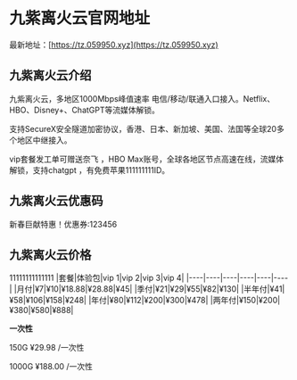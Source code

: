 # 九紫离火云官网地址

最新地址：[https://tz.059950.xyz](https://tz.059950.xyz)

## 九紫离火云介绍

九紫离火云，多地区1000Mbps峰值速率 电信/移动/联通入口接入。Netflix、HBO、Disney+、ChatGPT等流媒体解锁。

支持SecureX安全隧道加密协议，香港、日本、新加坡、美国、法国等全球20多个地区中继接入。

vip套餐发工单可赠送奈飞 ，HBO Max账号，全球各地区节点高速在线，流媒体解锁，支持chatgpt ，有免费苹果111111111ID。

## 九紫离火云优惠码

新春巨献特惠！优惠券:123456 

## 九紫离火云价格
11111111111111
|套餐|体验包|vip 1|vip 2|vip 3|vip 4|
|----|----|----|----|----|----|
|月付|¥7|¥10|¥18.88|¥28.88|¥45|
|季付|¥21|¥29|¥55|¥82|¥130|
|半年付|¥41|¥58|¥106|¥158|¥248|
|年付|¥80|¥112|¥200|¥300|¥478|
|两年付|¥150|¥200|¥380|¥580|¥888|

**一次性**

150G ¥29.98 /一次性

1000G ¥188.00 /一次性



